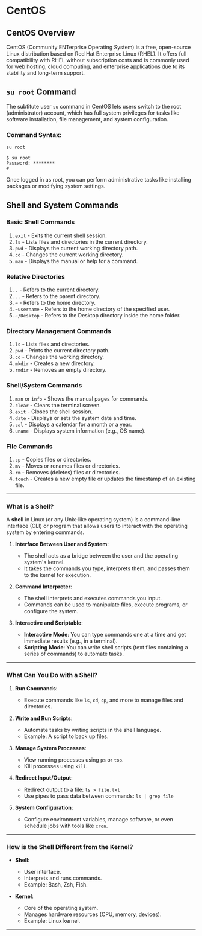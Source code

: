
# CentOS 

## CentOS Overview
CentOS (Community ENTerprise Operating System) is a free, open-source Linux distribution based on Red Hat Enterprise Linux (RHEL). It offers full compatibility with RHEL without subscription costs and is commonly used for web hosting, cloud computing, and enterprise applications due to its stability and long-term support.

## `su root` Command
The subtitute user `su` command in CentOS lets users switch to the root (administrator) account, which has full system privileges for tasks like software installation, file management, and system configuration.

### Command Syntax:
```
su root
```

```
$ su root
Password: ********
#
```
Once logged in as root, you can perform administrative tasks like installing packages or modifying system settings.

## Shell and System Commands

### Basic Shell Commands
1. `exit` - Exits the current shell session.
2. `ls` - Lists files and directories in the current directory.
3. `pwd` - Displays the current working directory path.
4. `cd` - Changes the current working directory.
5. `man` - Displays the manual or help for a command.

### Relative Directories
1. `.` - Refers to the current directory.
2. `..` - Refers to the parent directory.
3. `~` - Refers to the home directory.
4. `~username` - Refers to the home directory of the specified user.
5. `~/Desktop` - Refers to the Desktop directory inside the home folder.

### Directory Management Commands
1. `ls` - Lists files and directories.
2. `pwd` - Prints the current directory path.
3. `cd` - Changes the working directory.
4. `mkdir` - Creates a new directory.
5. `rmdir` - Removes an empty directory.

### Shell/System Commands
1. `man` or `info` - Shows the manual pages for commands.
2. `clear` - Clears the terminal screen.
3. `exit` - Closes the shell session.
4. `date` - Displays or sets the system date and time.
5. `cal` - Displays a calendar for a month or a year.
6. `uname` - Displays system information (e.g., OS name).

### File Commands
1. `cp` - Copies files or directories.
2. `mv` - Moves or renames files or directories.
3. `rm` - Removes (deletes) files or directories.
4. `touch` - Creates a new empty file or updates the timestamp of an existing file.

---

### What is a Shell?
A **shell** in Linux (or any Unix-like operating system) is a command-line interface (CLI) or program that allows users to interact with the operating system by entering commands.

1. **Interface Between User and System**:
   - The shell acts as a bridge between the user and the operating system's kernel.
   - It takes the commands you type, interprets them, and passes them to the kernel for execution.

2. **Command Interpreter**:
   - The shell interprets and executes commands you input.
   - Commands can be used to manipulate files, execute programs, or configure the system.

3. **Interactive and Scriptable**:
   - **Interactive Mode**: You can type commands one at a time and get immediate results (e.g., in a terminal).
   - **Scripting Mode**: You can write shell scripts (text files containing a series of commands) to automate tasks.

---

### What Can You Do with a Shell?

1. **Run Commands**:
   - Execute commands like `ls`, `cd`, `cp`, and more to manage files and directories.

2. **Write and Run Scripts**:
   - Automate tasks by writing scripts in the shell language.
   - Example: A script to back up files.

3. **Manage System Processes**:
   - View running processes using `ps` or `top`.
   - Kill processes using `kill`.

4. **Redirect Input/Output**:
   - Redirect output to a file: `ls > file.txt`
   - Use pipes to pass data between commands: `ls | grep file`

5. **System Configuration**:
   - Configure environment variables, manage software, or even schedule jobs with tools like `cron`.

---

### How is the Shell Different from the Kernel?

- **Shell**:
  - User interface.
  - Interprets and runs commands.
  - Example: Bash, Zsh, Fish.

- **Kernel**:
  - Core of the operating system.
  - Manages hardware resources (CPU, memory, devices).
  - Example: Linux kernel.

---


